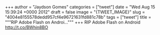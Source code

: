 
+++
author = "Jaydson Gomes"
categories = ["tweet"]
date = "Wed Aug 15 15:39:24 +0000 2012"
draft = false
image = "{TWEET_IMAGE}"
slug = "4004e8155578dedd957cf4e96721631fd881c78b"
tags = ["tweet"]
title = """RIP Adobe Flash on Androi..."""
+++
RIP Adobe Flash on Android http://t.co/BWhin8BO
